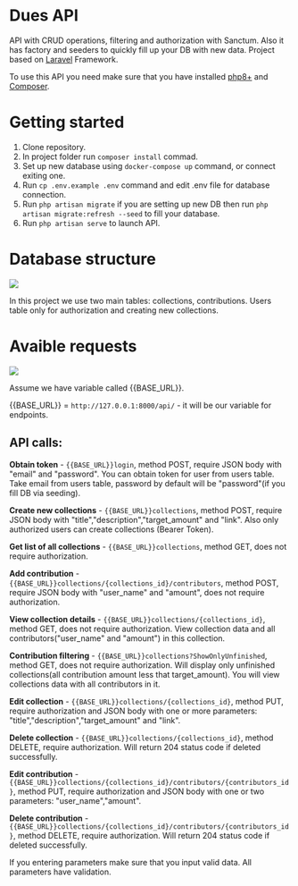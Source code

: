 # Dues API

API with CRUD operations, filtering and authorization with Sanctum. Also it has factory and seeders to quickly fill up your DB with new data. Project based on [Laravel](https://laravel.com/) Framework.

To use this API you need make sure that you have
installed [php8+](https://www.php.net/) and [Composer](https://getcomposer.org/download/).

# Getting started

1. Clone repository.
2. In project folder run `composer install` commad.
3. Set up new database using `docker-compose up` command, or connect exiting one.
4. Run `cp .env.example .env` command and edit .env file for database connection.
5. Run `php artisan migrate` if you are setting up new DB then run `php artisan migrate:refresh --seed` to fill your database.
6. Run `php artisan serve` to launch API.

# Database structure

<img src="https://i.imgur.com/f6lFVGG.png">

In this project we use two main tables: collections, contributions. Users table only for authorization and creating new collections.

# Avaible requests

<img src="https://i.imgur.com/Yldd4dY.png">

Assume we have variable called {{BASE_URL}}.

{{BASE_URL}} = `http://127.0.0.1:8000/api/` - it will be our variable for endpoints.

## API calls:

**Obtain token** - `{{BASE_URL}}login`, method POST, require JSON body with "email" and "password". You can obtain token for user from users table. Take email from users table, password by default will be "password"(if you fill DB via seeding).

**Create new collections** - `{{BASE_URL}}collections`, method POST, require JSON body with "title","description","target_amount" and "link". Also only authorized users can create collections (Bearer Token).

**Get list of all collections** - `{{BASE_URL}}collections`, method GET, does not require authorization.

**Add contribution** - `{{BASE_URL}}collections/{collections_id}/contributors`, method POST, require JSON body with "user_name" and "amount", does not require authorization.

**View collection details** - `{{BASE_URL}}collections/{collections_id}`, method GET, does not require authorization. View collection data and all contributors("user_name" and "amount") in this collection.

**Contribution filtering** - `{{BASE_URL}}collections?ShowOnlyUnfinished`, method GET, does not require authorization. Will display only unfinished collections(all contribution amount less that target_amount). You will view collections data with all contributors in it.

**Edit collection** - `{{BASE_URL}}collections/{collections_id}`, method PUT, require authorization and JSON body with one or more parameters: "title","description","target_amount" and "link".

**Delete collection** - `{{BASE_URL}}collections/{collections_id}`, method DELETE, require authorization. Will return 204 status code if deleted successfully.

**Edit contribution** - `{{BASE_URL}}collections/{collections_id}/contributors/{contributors_id}`, method PUT, require authorization and JSON body with one or two parameters: "user_name","amount".

**Delete contribution** - `{{BASE_URL}}collections/{collections_id}/contributors/{contributors_id}`, method DELETE, require authorization. Will return 204 status code if deleted successfully.

If you entering parameters make sure that you input valid data. All parameters have validation.

